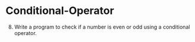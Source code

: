 # Conditional-Operator
8) Write a program to check if a number is even or odd using a conditional operator.
